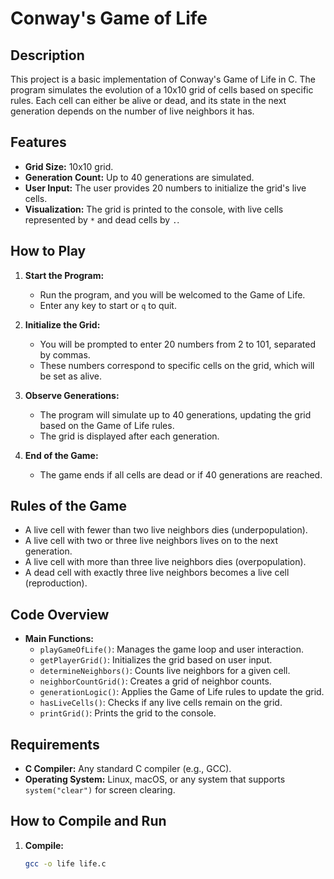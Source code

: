 # Conway's Game of Life

## Description

This project is a basic implementation of Conway's Game of Life in C. The program simulates the evolution of a 10x10 grid of cells based on specific rules. Each cell can either be alive or dead, and its state in the next generation depends on the number of live neighbors it has.

## Features

- **Grid Size:** 10x10 grid.
- **Generation Count:** Up to 40 generations are simulated.
- **User Input:** The user provides 20 numbers to initialize the grid's live cells.
- **Visualization:** The grid is printed to the console, with live cells represented by `*` and dead cells by `.`.

## How to Play

1. **Start the Program:** 
   - Run the program, and you will be welcomed to the Game of Life.
   - Enter any key to start or `q` to quit.

2. **Initialize the Grid:**
   - You will be prompted to enter 20 numbers from 2 to 101, separated by commas.
   - These numbers correspond to specific cells on the grid, which will be set as alive.

3. **Observe Generations:**
   - The program will simulate up to 40 generations, updating the grid based on the Game of Life rules.
   - The grid is displayed after each generation.

4. **End of the Game:**
   - The game ends if all cells are dead or if 40 generations are reached.

## Rules of the Game

- A live cell with fewer than two live neighbors dies (underpopulation).
- A live cell with two or three live neighbors lives on to the next generation.
- A live cell with more than three live neighbors dies (overpopulation).
- A dead cell with exactly three live neighbors becomes a live cell (reproduction).

## Code Overview

- **Main Functions:**
  - `playGameOfLife()`: Manages the game loop and user interaction.
  - `getPlayerGrid()`: Initializes the grid based on user input.
  - `determineNeighbors()`: Counts live neighbors for a given cell.
  - `neighborCountGrid()`: Creates a grid of neighbor counts.
  - `generationLogic()`: Applies the Game of Life rules to update the grid.
  - `hasLiveCells()`: Checks if any live cells remain on the grid.
  - `printGrid()`: Prints the grid to the console.

## Requirements

- **C Compiler:** Any standard C compiler (e.g., GCC).
- **Operating System:** Linux, macOS, or any system that supports `system("clear")` for screen clearing.

## How to Compile and Run

1. **Compile:**
   ```sh
   gcc -o life life.c

